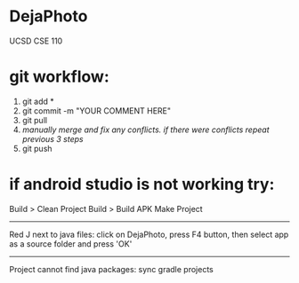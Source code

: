 # DejaPhoto
UCSD CSE 110


git workflow:
============

1. git add * </br>
1. git commit -m "YOUR COMMENT HERE" </br>
1. git pull </br>
  1. *manually merge and fix any conflicts. if there were conflicts repeat previous 3 steps* </br>
1. git push



if android studio is not working try:
============
Build > Clean Project
Build > Build APK
Make Project

------------

Red J next to java files:
click on DejaPhoto, press F4 button, then select app as a source folder and press 'OK'

-------------

Project cannot find java packages: sync gradle projects
